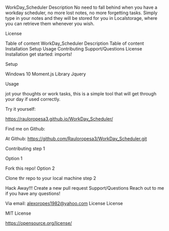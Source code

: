 WorkDay_Scheduler
Description
No need to fall behind when you have a workday scheduler, no more lost notes, no more forgetting tasks. Simply type in your notes and they will be stored for you in Localstorage, where you can retrieve them whenever you wish.

License

Table of content
WorkDay_Scheduler
Description
Table of content
Installation
Setup
Usage
Contributing
Support/Questions
License
Installation
get started:
imports!




Setup

Windows 10
Moment.js Library
Jquery



Usage
 
jot your thoughts or work tasks, this is a simple tool that will get through your day if used correctly. 

Try it yourself:

https://rauloropesa3.github.io/WorkDay_Scheduler/

Find me on Github:

At Github: https://github.com/Rauloropesa3/WorkDay_Scheduler.git


Contributing
step 1

Option 1

Fork this repo!
Option 2

Clone thr repo to your local machine
step 2

Hack Away!!!
Create a new pull request
Support/Questions
Reach out to me if you have any questions!

Via email:
alexoropes1982@yahoo.com
License
License

MIT License

https://opensource.org/license/